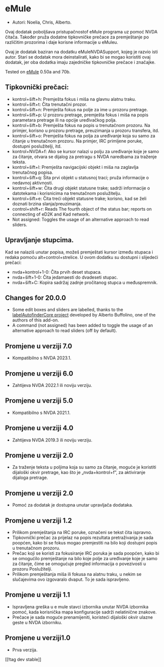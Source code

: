 # eMule #

*	Autori: Noelia, Chris, Alberto.

Ovaj dodatak poboljšava pristupačnostof eMule programa uz pomoć NVDA
čitača. Također pruža dodatne tipkovničke prečace za premještanje po
različitim prozorima i daje korisne informacije u eMuleu.

Ovaj je dodatak baziran na dodatku eMuleNVDASupport, kojeg je razvio isti
autor. Stari se dodatak mora deinstalirati, kako bi se mogao koristiti ovaj
dodatak, jer oba dodatka imaju zajedničke tipkovničke prečace i značajke.

Tested on [eMule][1] 0.50a and 70b.

## Tipkovnički prečaci: ##

*	kontrol+šift+h: Premješta fokus i miša na glavnu alatnu traku.
*	kontrol+šift+t: Čita trenutačni prozor.
*	kontrol+šift+n: Premješta fokus na polje za ime u prozoru pretrage.
*	kontrol+šift+p: U prozoru pretrage, premješta fokus i miša na popis
  parametara pretrage ili na opcije uređivačkog polja.
*	kontrol+šift+b: Premješta fokus na popis u trenutačnom prozoru. Na
  primjer, korisno u prozoru pretrage, preuzimanja u prozoru transfera, itd.
*	kontrol+šift+o: Premješta fokus na polja za uređivanje koja su samo za
  čitanje u trenutačnom prozoru. Na primjer, IRC primljene poruke, dostupni
  poslužitelji, itd.
*	kontrol+NVDA+f: Ako se kursor nalazi u polju za uređivanje koje je samo za
  čitanje, otvara se dijalog za pretragu s NVDA naredbama za traženje
  teksta.
*	kontrol+šift+l: Premješta navigacijski objekt i miša na zaglavlja
  trenutačnog popisa.
*	kontrol+šift+q: Šita prvi objekt u statusnoj traci; pruža informacije o
  nedavnoj aktivnosti.
*	kontrol+šift+w: Čita drugi objekt statusne trake; sadrži informacije o
  datotekama i korisnicima na trenutačnom poslužitelju.
*	kontrol+šift+e: Čita treći objekt statusne trake; korisno, kad se želi
  doznati brzina slanja/preuzimanja.
*	control+shift+r: Reads The fourth object of the status bar; reports on connecting of eD2K and Kad network.
* Not assigned: Toggles the usage of an alternative approach to read sliders.

## Upravljanje stupcima. ##

Kad se nalaziš unutar popisa, možeš premještati kursor između stupaca i
redaka pomoću alt+control+strelice. U ovom dodatku su dostupni i slijedeći
prečaci:

*	nvda+kontrol+1-0: Čita prvih deset stupaca.
*	nvda+šift+1-0: Čita jedamaesti do dvadeseti stupac.
*	nvda+šift+C: Kopira sadržaj zadnje pročitanog stupca u međuspremnik.


## Changes for 20.0.0
* Some edit boxes and sliders are labelled, thanks to the
  [labelAutofinderCore
  project](https://github.com/ABuffEr/labelAutofinderCore) developed by
  Alberto Buffolino, one of the authors of this add-on.
* A command (not assigned) has been added to toggle the usage of an
  alternative approach to read sliders (off by default).

## Promjene u verziji 7.0
* Kompatibilno s NVDA 2023.1.

## Promjene u verziji 6.0
*	Zahtijeva NVDA 2022.1 ili noviju verziju.

## Promjene u verziji 5.0
*	Kompatibilno s NVDA 2021.1.

## Promjene u verziji 4.0 ##
*	Zahtijeva NVDA 2019.3 ili noviju verziju.

## Promjene u verziji 2.0 ##
*	 Za traženje teksta u poljima koja su samo za čitanje, moguće je koristiti
   dijaloški okvir pretrage, kao što je „nvda+kontrol+f”, za aktiviranje
   dijaloga pretrage.

## Promjene u verziji 2.0 ##
*	 Pomoć za dodatak je dostupna unutar upravljača dodataka.

## Promjene u verziji 1.2 ##
*	 Prilikom premještanja na IRC poruke, označeni se tekst čita ispravno.
*	 Tipkovnički prečac za prijelaz na popis rezultata pretraživanja je sada
   poopćen, kako bi se fokus mogao premjestiti na bilo koji dostupni popis u
   trenutačnom prozoru.
*	 Prečac koji se koristi za fokusiranje IRC poruka je sada poopćen, kako bi
   se omogućilo premještanje na bilo koje polje za uređivanje koje je samo
   za čitanje, čime se omogućuje pregled informacija o povezivosti u prozoru
   Poslužitelji.
*	 Prilikom premještanja miša ili fokusa na alatnu traku, u nekim se
   slučajevima ovo izgovaralo dvaput. To je sada ispravljeno.

## Promjene u verziji 1.1 ##
*	 Ispravljena greška u e mule stavci izbornika unutar  NVDA izbornika
   pomoć, kada korisnička mapa konfiguracije sadrži nelatinične znakove.
*	 Prečace je sada moguće prenamijeniti, koristeći dijaloški okvir ulazne
   geste u NVDA izborniku.

## Promjene u verziji1.0 ##
*	 Prva verzija.



[[!tag dev stable]]

[1]: https://www.emule-project.net
